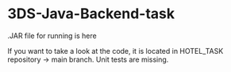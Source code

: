 # 3DS-Java-Backend-task
.JAR file for running is here

If you want to take a look at the code, it is located in HOTEL_TASK repository -> main branch.
Unit tests are missing.
